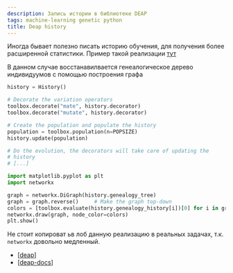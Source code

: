 ```yaml
---
description: Запись истории в библиотеке DEAP
tags: machine-learning genetic python
title: Deap history
---
```

Иногда бывает полезно писать историю обучения, для получения более расширенной статистики. Пример такой реализации [тут](https://deap.readthedocs.io/en/master/api/tools.html#history)

В данном случае восстанавилвается генеалогическое дерево индивидуумов с помощью построения графа

```python
history = History()

# Decorate the variation operators
toolbox.decorate("mate", history.decorator)
toolbox.decorate("mutate", history.decorator)

# Create the population and populate the history
population = toolbox.population(n=POPSIZE)
history.update(population)

# Do the evolution, the decorators will take care of updating the
# history
# [...]

import matplotlib.pyplot as plt
import networkx

graph = networkx.DiGraph(history.genealogy_tree)
graph = graph.reverse()     # Make the graph top-down
colors = [toolbox.evaluate(history.genealogy_history[i])[0] for i in graph]
networkx.draw(graph, node_color=colors)
plt.show()
```

Не стоит копироват ьв лоб данную реализацию в реальных задачах, т.к. `networkx` довольно медленный.

- [[deap]]
- [[deap-docs]]

[//begin]: # "Autogenerated link references for markdown compatibility"
[deap]: deap "Deap - генетические алгоритмы на python"
[deap-docs]: deap-docs "Deap документация"
[//end]: # "Autogenerated link references"